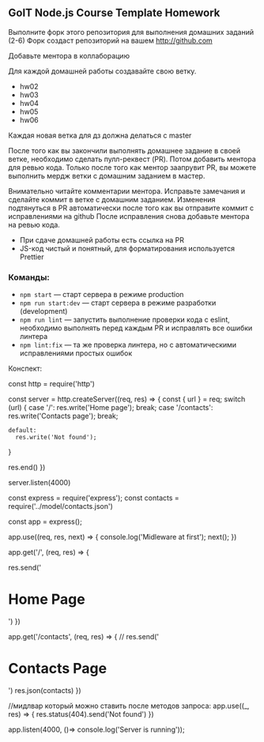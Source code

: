 ## GoIT Node.js Course Template Homework

Выполните форк этого репозитория для выполнения домашних заданий (2-6)
Форк создаст репозиторий на вашем http://github.com

Добавьте ментора в коллаборацию

Для каждой домашней работы создавайте свою ветку.

- hw02
- hw03
- hw04
- hw05
- hw06

Каждая новая ветка для дз должна делаться с master

После того как вы закончили выполнять домашнее задание в своей ветке, необходимо сделать пулл-реквест (PR). Потом добавить ментора для ревью кода. Только после того как ментор заапрувит PR, вы можете выполнить мердж ветки с домашним заданием в мастер.

Внимательно читайте комментарии ментора. Исправьте замечания и сделайте коммит в ветке с домашним заданием. Изменения подтянуться в PR автоматически после того как вы отправите коммит с исправлениями на github
После исправления снова добавьте ментора на ревью кода.

- При сдаче домашней работы есть ссылка на PR
- JS-код чистый и понятный, для форматирования используется Prettier

### Команды:

- `npm start` &mdash; старт сервера в режиме production
- `npm run start:dev` &mdash; старт сервера в режиме разработки (development)
- `npm run lint` &mdash; запустить выполнение проверки кода с eslint, необходимо выполнять перед каждым PR и исправлять все ошибки линтера
- `npm lint:fix` &mdash; та же проверка линтера, но с автоматическими исправлениями простых ошибок

Конспект:

<!-- Базовый метод -->
const http = require('http')

const server = http.createServer((req, res) => {
const { url } = req;
switch (url) {
case '/':
res.write('Home page');
break;
case '/contacts':
res.write('Contacts page');
break;

    default:
      res.write('Not found');
}

res.end()
})

server.listen(4000)


<!-- Через Express -->
const express = require('express');
const contacts = require('../model/contacts.json')

const app = express();

app.use((req, res, next) => {
  console.log('Midleware at first');
  next();
})

app.get('/', (req, res) => {

  res.send('<h1>Home Page</h1>')
})

app.get('/contacts', (req, res) => {
  // res.send('<h1>Contacts Page</h1>')
  res.json(contacts)
})

//мидлвар который можно ставить после методов запроса:
app.use((_, res) => {
  res.status(404).send('Not found')
})

app.listen(4000, ()=> console.log('Server is running'));